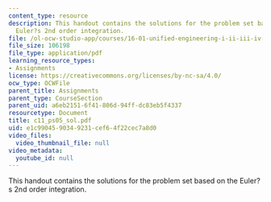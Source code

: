 ```yaml
---
content_type: resource
description: This handout contains the solutions for the problem set based on the
  Euler?s 2nd order integration.
file: /ol-ocw-studio-app/courses/16-01-unified-engineering-i-ii-iii-iv-fall-2005-spring-2006/e1c9904590349231cef64f22cec7a8d0_c11_ps05_sol.pdf
file_size: 106198
file_type: application/pdf
learning_resource_types:
- Assignments
license: https://creativecommons.org/licenses/by-nc-sa/4.0/
ocw_type: OCWFile
parent_title: Assignments
parent_type: CourseSection
parent_uid: a6eb2151-6f41-806d-94ff-dc83eb5f4337
resourcetype: Document
title: c11_ps05_sol.pdf
uid: e1c99045-9034-9231-cef6-4f22cec7a8d0
video_files:
  video_thumbnail_file: null
video_metadata:
  youtube_id: null
---
```

This handout contains the solutions for the problem set based on the Euler?s 2nd order integration.